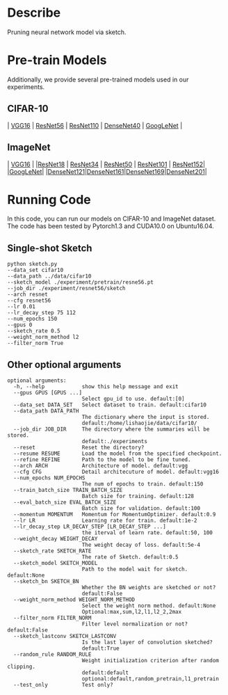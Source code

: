 # Describe

Pruning neural network model via sketch.

# Pre-train Models

Additionally, we provide several  pre-trained models used in our experiments.

## CIFAR-10

| [VGG16](https://drive.google.com/open?id=1iqcLZyMTnciVLiKOHNaKbeXixK0KOzuX) | [ResNet56]() | [ResNet110]() | [DenseNet40]() | [GoogLeNet]() |

## ImageNet

| [VGG16](https://download.pytorch.org/models/vgg16_bn-6c64b313.pth) | 
|[ResNet18](https://download.pytorch.org/models/resnet18-5c106cde.pth) | [ResNet34](https://download.pytorch.org/models/resnet34-333f7ec4.pth) | [ResNet50](https://download.pytorch.org/models/resnet50-19c8e357.pth) | [ResNet101](https://download.pytorch.org/models/resnet101-5d3b4d8f.pth) | [ResNet152](https://download.pytorch.org/models/resnet152-b121ed2d.pth)|
|[GoogLeNet](https://download.pytorch.org/models/googlenet-1378be20.pth)|
|[DenseNet121](https://drive.google.com/open?id=1-ZZu8yGmh518F6621BvHwBZ7NV17wf-9)|[DenseNet161](https://drive.google.com/open?id=1lNWiyyeQKtsldO7iFNmQ11WLNUNH22Jr)|[DenseNet169](https://drive.google.com/open?id=10iScGCR4QY6ZkghATkEaa61-F8buW3fB)|[DenseNet201](https://drive.google.com/open?id=1DZytePACQJyXbgLX_KIUDJRHAerUo4OT)|

# Running Code

In this code, you can run our models on CIFAR-10 and ImageNet dataset. The code has been tested by Pytorch1.3 and CUDA10.0 on Ubuntu16.04.

## Single-shot Sketch

```shell
python sketch.py 
--data_set cifar10 
--data_path ../data/cifar10 
--sketch_model ./experiment/pretrain/resne56.pt 
--job_dir ./experiment/resnet56/sketch
--arch resnet 
--cfg resnet56 
--lr 0.01
--lr_decay_step 75 112
--num_epochs 150 
--gpus 0
--sketch_rate 0.5 
--weight_norm_method l2 
--filter_norm True
```

## Other optional arguments

```shell
optional arguments:
  -h, --help            show this help message and exit
  --gpus GPUS [GPUS ...]
                        Select gpu_id to use. default:[0]
  --data_set DATA_SET   Select dataset to train. default:cifar10
  --data_path DATA_PATH
                        The dictionary where the input is stored.
                        default:/home/lishaojie/data/cifar10/
  --job_dir JOB_DIR     The directory where the summaries will be stored.
                        default:./experiments
  --reset               Reset the directory?
  --resume RESUME       Load the model from the specified checkpoint.
  --refine REFINE       Path to the model to be fine tuned.
  --arch ARCH           Architecture of model. default:vgg
  --cfg CFG             Detail architecuture of model. default:vgg16
  --num_epochs NUM_EPOCHS
                        The num of epochs to train. default:150
  --train_batch_size TRAIN_BATCH_SIZE
                        Batch size for training. default:128
  --eval_batch_size EVAL_BATCH_SIZE
                        Batch size for validation. default:100
  --momentum MOMENTUM   Momentum for MomentumOptimizer. default:0.9
  --lr LR               Learning rate for train. default:1e-2
  --lr_decay_step LR_DECAY_STEP [LR_DECAY_STEP ...]
                        the iterval of learn rate. default:50, 100
  --weight_decay WEIGHT_DECAY
                        The weight decay of loss. default:5e-4
  --sketch_rate SKETCH_RATE
                        The rate of Sketch. default:0.5
  --sketch_model SKETCH_MODEL
                        Path to the model wait for sketch. default:None
  --sketch_bn SKETCH_BN
                        Whether the BN weights are sketched or not?
                        default:False
  --weight_norm_method WEIGHT_NORM_METHOD
                        Select the weight norm method. default:None
                        Optional:max,sum,l2,l1,l2_2,2max
  --filter_norm FILTER_NORM
                        Filter level normalization or not? default:False
  --sketch_lastconv SKETCH_LASTCONV
                        Is the last layer of convolution sketched?
                        default:True
  --random_rule RANDOM_RULE
                        Weight initialization criterion after random clipping.
                        default:default
                        optional:default,random_pretrain,l1_pretrain
  --test_only           Test only?
```
